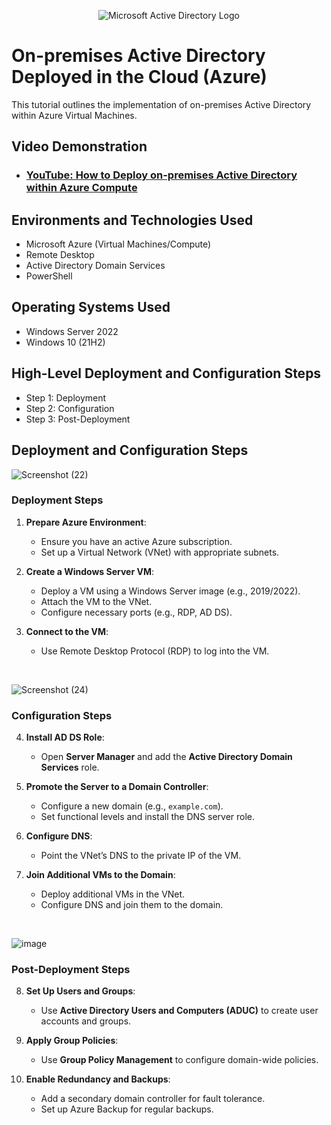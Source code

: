 <p align="center">
<img src="https://i.imgur.com/pU5A58S.png" alt="Microsoft Active Directory Logo"/>
</p>

<h1>On-premises Active Directory Deployed in the Cloud (Azure)</h1>
This tutorial outlines the implementation of on-premises Active Directory within Azure Virtual Machines.<br />


<h2>Video Demonstration</h2>

- ### [YouTube: How to Deploy on-premises Active Directory within Azure Compute](https://www.youtube.com/watch?v=54TKBqKCEFc)

<h2>Environments and Technologies Used</h2>

- Microsoft Azure (Virtual Machines/Compute)
- Remote Desktop
- Active Directory Domain Services
- PowerShell

<h2>Operating Systems Used </h2>

- Windows Server 2022
- Windows 10 (21H2)

<h2>High-Level Deployment and Configuration Steps</h2>

- Step 1: Deployment
- Step 2: Configuration
- Step 3: Post-Deployment

<h2>Deployment and Configuration Steps</h2>

<p>
  
![Screenshot (22)](https://github.com/user-attachments/assets/8fbc97d7-1aa9-4633-a5ea-5dee7b9ce865)


</p>
<p>
<h3><strong>Deployment Steps</strong></h3>
<ol><li><p><strong>Prepare Azure Environment</strong>:</p><ul><li>Ensure you have an active Azure subscription.</li><li>Set up a Virtual Network (VNet) with appropriate subnets.</li></ul></li><li><p><strong>Create a Windows Server VM</strong>:</p><ul><li>Deploy a VM using a Windows Server image (e.g., 2019/2022).</li><li>Attach the VM to the VNet.</li><li>Configure necessary ports (e.g., RDP, AD DS).</li></ul></li><li><p><strong>Connect to the VM</strong>:</p><ul><li>Use Remote Desktop Protocol (RDP) to log into the VM.</li></ul></li></ol>
</p>
<br />

<p>
  
![Screenshot (24)](https://github.com/user-attachments/assets/a5a9f535-e8a0-4cea-8b39-5a8196418929)


</p>
<p>
<h3><strong>Configuration Steps</strong></h3>
<ol start="4"><li><p><strong>Install AD DS Role</strong>:</p><ul><li>Open <strong>Server Manager</strong> and add the <strong>Active Directory Domain Services</strong> role.</li></ul></li><li><p><strong>Promote the Server to a Domain Controller</strong>:</p><ul><li>Configure a new domain (e.g., <code>example.com</code>).</li><li>Set functional levels and install the DNS server role.</li></ul></li><li><p><strong>Configure DNS</strong>:</p><ul><li>Point the VNet’s DNS to the private IP of the VM.</li></ul></li><li><p><strong>Join Additional VMs to the Domain</strong>:</p><ul><li>Deploy additional VMs in the VNet.</li><li>Configure DNS and join them to the domain.</li></ul></li></ol>
</p>
<br />

<p>
  
![image](https://github.com/user-attachments/assets/aa99a317-fb4d-41de-ad03-8a55a67a3c2e)


</p>
<p>
<h3><strong>Post-Deployment Steps</strong></h3>
<ol start="8"><li><p><strong>Set Up Users and Groups</strong>:</p><ul><li>Use <strong>Active Directory Users and Computers (ADUC)</strong> to create user accounts and groups.</li></ul></li><li><p><strong>Apply Group Policies</strong>:</p><ul><li>Use <strong>Group Policy Management</strong> to configure domain-wide policies.</li></ul></li><li><p><strong>Enable Redundancy and Backups</strong>:</p><ul><li>Add a secondary domain controller for fault tolerance.</li><li>Set up Azure Backup for regular backups.</li></ul></li></ol>
</p>
<br />
